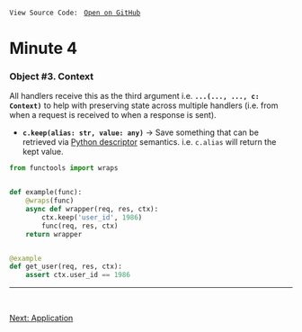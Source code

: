 `View Source Code: ` [`Open on GitHub`](https://github.com/rayattack/heaven/blob/main/heaven/context.py)

# Minute 4


### Object \#3. Context
All handlers receive this as the third argument i.e. **`...(..., ..., c: Context)`** to help with preserving state across
    multiple handlers (i.e. from when a request is received to when a response is sent).

- **`c.keep(alias: str, value: any)`** -> Save something that can be retrieved via [Python descriptor]() semantics. i.e. `c.alias` will return the kept value.


```py
from functools import wraps


def example(func):
    @wraps(func)
    async def wrapper(req, res, ctx):
        ctx.keep('user_id', 1986)
        func(req, res, ctx)
    return wrapper


@example
def get_user(req, res, ctx):
    assert ctx.user_id == 1986
```

-----------------------

&nbsp;

[Next: Application](router.md)